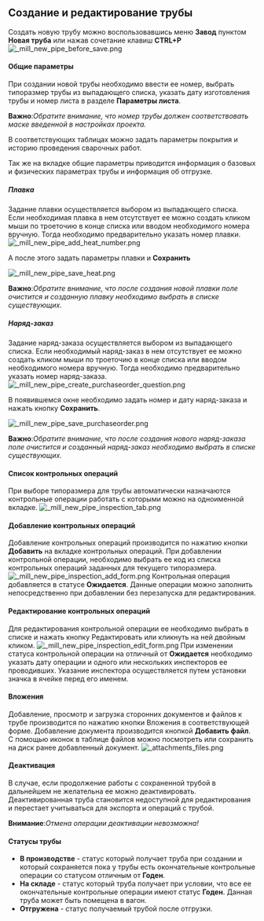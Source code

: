 ﻿
## Создание и редактирование трубы 
Создать новую трубу можно воспользовавшись меню **Завод** пунктом **Новая труба** или нажав сочетание клавиш **CTRL+P**
![_mill_new_pipe_before_save.png](_mill_new_pipe_before_save.png "")

#### Общие параметры

При создании новой трубы необходимо ввести ее номер, выбрать типоразмер трубы из выпадающего списка, указать дату изготовления трубы и номер листа в разделе **Параметры листа**.

**Важно**:*Обратите внимание, что номер трубы должен соответствовать маске введенной в настройках проекта.*

В соответствующих таблицах можно задать параметры покрытия и историю проведения сварочных работ.

Так же на вкладке общие параметры приводится информация о базовых и физических параметрах трубы и информация об отгрузке.

##### Плавка
Задание плавки осуществляется выбором из выпадающего списка. 
Если необходимая плавка в нем отсутствует ее можно создать кликом мыши по троеточию в конце списка или вводом необходимого номера вручную. Тогда необходимо предварительно указать номер плавки.
![_mill_new_pipe_add_heat_number.png](_mill_new_pipe_add_heat_number.png "")

А после этого задать параметры плавки и **Сохранить**

![_mill_new_pipe_save_heat.png](_mill_new_pipe_save_heat.png "")

**Важно**:*Обратите внимание, что после создания новой плавки поле очистится и созданную плавку необходимо выбрать в списке существующих.*

##### Наряд-заказ
Задание наряд-заказа осуществляется выбором из выпадающего списка. 
Если необходимый наряд-заказ в нем отсутствует ее можно создать кликом мыши по троеточию в конце списка или вводом необходимого номера вручную. Тогда необходимо предварительно указать номер наряд-заказа.
![_mill_new_pipe_create_purchaseorder_question.png](_mill_new_pipe_create_purchaseorder_question.png "")

В появившемся окне необходимо задать номер и дату наряд-заказа и нажать кнопку **Сохранить**.

![_mill_new_pipe_save_purchaseorder.png](_mill_new_pipe_save_purchaseorder.png "")


**Важно**:*Обратите внимание, что после создания нового наряд-заказа поле очистится и созданный наряд-заказ необходимо выбрать в списке существующих.*

#### Список контрольных операций
При выборе типоразмера для трубы автоматически назначаются контрольные операции работать с которыми можно на одноименной вкладке.
![_mill_new_pipe_inspection_tab.png](_mill_new_pipe_inspection_tab.png "")

#### Добавление контрольных операций

Добавление контрольных операций производится по нажатию кнопки **Добавить** на вкладке контрольных операций.
При добавлении контрольной операции, необходимо выбрать ее код из списка контрольных операций заданных для текущего типоразмера.
![_mill_new_pipe_inspection_add_form.png](_mill_new_pipe_inspection_add_form.png "")
Контрольная операция добавляется в статусе **Ожидается**. Данные операции можно заполнить непосредственно при добавлении без перезапуска для редактирования.

#### Редактирование контрольных операций
Для редактирования контрольной операции ее необходимо выбрать в списке и нажать кнопку Редактировать или кликнуть на ней двойным кликом.
![_mill_new_pipe_inspection_edit_form.png](_mill_new_pipe_inspection_edit_form.png "")
При изменении статуса контрольной операции на отличный от **Ожидается** необходимо указать дату операции и одного или нескольких инспекторов ее проводивших. Указание инспектора осуществляется путем установки значка в ячейке перед его именем.

#### Вложения
Добавление, просмотр и загрузка сторонних документов и файлов к трубе производится по нажатию кнопки Вложения в соответствующей форме.
Добавление документа производится кнопкой **Добавить файл**.
С помощью иконок в таблице файлов можно посмотреть или сохранить на диск ранее добавленный документ.
![_attachments_files.png](_attachments_files.png "")

#### Деактивация

В случае, если продолжение работы с сохраненной трубой в дальнейшем не желательна ее можно деактивировать. Деактивированная труба становится недоступной для редактирования и перестает учитываться для экспорта и операций с трубой.

**Внимание**:*Отмена операции деактивации невозможна!*

#### Статусы трубы
* **В производстве** - статус который получает труба при создании и который сохраняется пока у трубы есть окончательные контрольные операции со статусом отличным от **Годен**.
* **На складе** - статус который труба получает при условии, что все ее окончательные контрольные операции имеют статус **Годен**. Данная труба может быть помещена в вагон.
* **Отгружена** - статус получаемый трубой после отгрузки.


























































